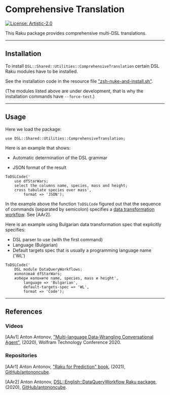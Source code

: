 # Comprehensive Translation

[![License: Artistic-2.0](https://img.shields.io/badge/License-Artistic%202.0-0298c3.svg)](https://opensource.org/licenses/Artistic-2.0)

This Raku package provides comprehensive multi-DSL translations.

-------

## Installation

To install 
`DSL::Shared::Utilities::ComprehensiveTranslation` 
certain DSL Raku modules have to be installed.

See the installation code in the resource file ["zsh-nuke-and-install.sh"](./resources/zsh-nuke-and-install.sh). 

(The modules listed above are under development, that is why the installation commands have `--force-test`.)

-------

## Usage

Here we load the package:

```perl6
use DSL::Shared::Utilities::ComprehensiveTranslation;
```

Here is an example that shows:

- Automatic determination of the DSL grammar

- JSON format of the result

```perl6
ToDSLCode('
    use dfStarWars;
    select the columns name, species, mass and height;
    cross tabulate species over mass', 
        format => 'JSON');
```

In the example above the function `ToDSLCode` figured out that the sequence of commands (separated by semicolon)
specifies a 
[data transformation workflow](https://github.com/antononcube/Raku-DSL-English-DataQueryWorkflows). 
See [AAr2].

Here is an example using Bulgarian data transformation spec that explicitly specifies:

- DSL parser to use (with the first command)
- Language (Bulgarian)
- Default targets spec that is usually a programming language name ('WL') 

```perl6
ToDSLCode('
    DSL module DataQueryWorkflows;
    използвай dfStarWars;
    избери колоните name, species, mass и height', 
        language => 'Bulgarian',
        default-targets-spec => 'WL',
        format => 'Code');
```

------

## References

### Videos

[AAv1] Anton Antonov,
["Multi-language Data-Wrangling Conversational Agent"](https://www.youtube.com/watch?v=pQk5jwoMSxs),
(2020),
Wolfram Technology Conference 2020.

### Repositories

[AAr1] Anton Antonov,
["Raku for Prediction" book](https://github.com/antononcube/RakuForPrediction-book),
(2021),
[GitHub/antononcube](https://github.com/antononcube).

[AAr2] Anton Antonov,
[DSL::English::DataQueryWorkflow Raku package](https://github.com/antononcube/Raku-DSL-English-DataQueryWorkflows),
(2020),
[GitHub/antononcube](https://github.com/antononcube).
